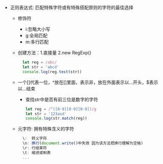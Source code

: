 - 正则表达式: 匹配特殊字符或有特殊搭配原则的字符的最佳选择

  - 修饰符
    - i:忽略大小写
    - g:全局匹配
    - m:多行匹配
     
  - 创建方法：1.直接量 2.new RegExp()
    
    ```js
      let reg = /abc/
      let str = 'abcd'
      console.log(reg.test(str))
    ```

  - 一个[]代表一位，^放在[]里面，表示非，放在外面表示以...开头，$表示以...结束

    - 查找str中是否有前三位是数字的字符

      ```js
      let reg = /^([0-9][0-9][0-9])/g
      let str = '123asd'
      console.log(str.match(reg))
      ```
     
  - 元字符: 拥有特殊含义的字符

    ```js
      \:  转义字符
      \n: 换行(document.write()中失效 因为该方法把换行理解为空格)
      \r: 行结束符
      \t: 缩进或制表
      ...
    ```
